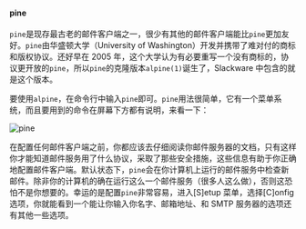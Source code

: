 #### pine

`pine`是现存最古老的邮件客户端之一，很少有其他的邮件客户端能比`pine`更加友好。`pine`由华盛顿大学（University of Washington）开发并携带了难对付的商标和版权协议。还好早在 2005 年，这个大学认为有必要重写一个没有商标的，协议更开放的`pine`，所以`pine`的克隆版本`alpine(1)`诞生了，Slackware 中包含的就是这个版本。

要使用`alpine`，在命令行中输入`pine`即可。`pine`用法很简单，它有一个菜单系统，而且要用到的命令在屏幕下方都有说明，来看一下：

![pine](../../png/pine.png)

在配置任何邮件客户端之前，你都应该去仔细阅读你邮件服务器的文档，只有这样你才能知道邮件服务用了什么协议，采取了那些安全措施，这些信息有助于你正确地配置邮件客户端。默认状态下，`pine`会在你计算机上运行的邮件服务中检查新邮件。除非你的计算机的确在运行这么一个邮件服务（很多人这么做），否则这恐怕不是你想要的。幸运的是配置`pine`非常容易，进入[S]etup 菜单，选择[C]onfig 选项，你就能看到一个能让你输入你名字、邮箱地址、和 SMTP 服务器的选项还有其他一些选项。
